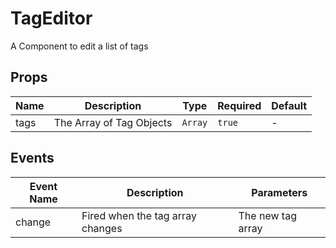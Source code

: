 # TagEditor

A Component to edit a list of tags

## Props

<!-- @vuese:TagEditor:props:start -->
|Name|Description|Type|Required|Default|
|---|---|---|---|---|
|tags|The Array of Tag Objects|`Array`|`true`|-|

<!-- @vuese:TagEditor:props:end -->


## Events

<!-- @vuese:TagEditor:events:start -->
|Event Name|Description|Parameters|
|---|---|---|
|change|Fired when the tag array changes|The new tag array|

<!-- @vuese:TagEditor:events:end -->


